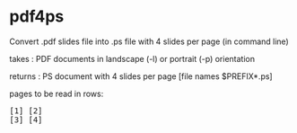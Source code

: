 # pdf4ps
Convert .pdf slides file into .ps file with 4 slides per page (in command line)

takes   : PDF documents in landscape (-l) or portrait (-p) orientation

returns : PS document with 4 slides per page [file names $PREFIX*.ps]

pages to be read in rows: 
<pre>[1] [2]
[3] [4]</pre>
